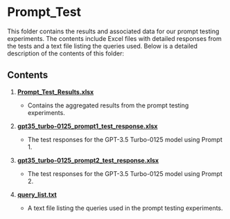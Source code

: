 # Prompt_Test

This folder contains the results and associated data for our prompt testing experiments. The contents include Excel files with detailed responses from the tests and a text file listing the queries used. Below is a detailed description of the contents of this folder:

## Contents

1. [**Prompt_Test_Results.xlsx**](./Prompt_Test_Results.xlsx)
    - Contains the aggregated results from the prompt testing experiments.

2. [**gpt35_turbo-0125_prompt1_test_response.xlsx**](./gpt35_turbo-0125_prompt1_test_response.xlsx)
    - The test responses for the GPT-3.5 Turbo-0125 model using Prompt 1.

3. [**gpt35_turbo-0125_prompt2_test_response.xlsx**](./gpt35_turbo-0125_prompt2_test_response.xlsx)
    - The test responses for the GPT-3.5 Turbo-0125 model using Prompt 2.

4. [**query_list.txt**](./query_list.txt)
    - A text file listing the queries used in the prompt testing experiments.
